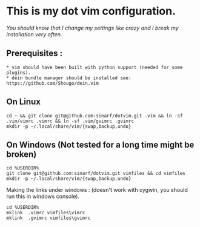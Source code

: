 This is my dot vim configuration.
========

*You should know that I change my settings like crazy and I break my installation very often.*

## Prerequisites : 
	* vim should have been built with python support (needed for some plugins).
	* dein bundle manager should be installed see: https://github.com/Shougo/dein.vim

## On Linux 
```shell
cd ~ && git clone git@github.com:sinarf/dotvim.git .vim && ln -sf .vim/vimrc .vimrc && ln -sf .vim/gvimrc .gvimrc 
mkdir -p ~/.local/share/vim/{swap,backup,undo}
```

## On Windows  (Not tested for a long time might be broken)

```shell
cd %USERDIR% 
git clone git@github.com:sinarf/dotvim.git vimfiles && cd vimfiles 
mkdir -p ~/.local/share/vim/{swap,backup,undo}
```
Making the links under windows : (doesn't work with cygwin, you should run this in windows console). 
```
cd %USERDIR%
mklink  .vimrc vimfiles\vimrc
mklink  .gvimrc vimfiles\gvimrc
```
